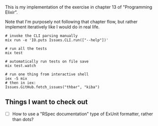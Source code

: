 This is my implementation of the exercise in chapter 13 of "Programming Elixir".

Note that I'm purposely not following that chapter flow, but rather implement iteratively like I would do in real life.

```
# invoke the CLI parsing manually
mix run -e 'IO.puts Issues.CLI.run(["--help"])'

# run all the tests
mix test

# automatically run tests on file save
mix test.watch

# run one thing from interactive shell
iex -S mix
# then in iex:
Issues.GitHub.fetch_issues("thbar", "kiba")
```

## Things I want to check out

- [ ] How to use a "RSpec documentation" type of ExUnit formatter, rather than dots?
